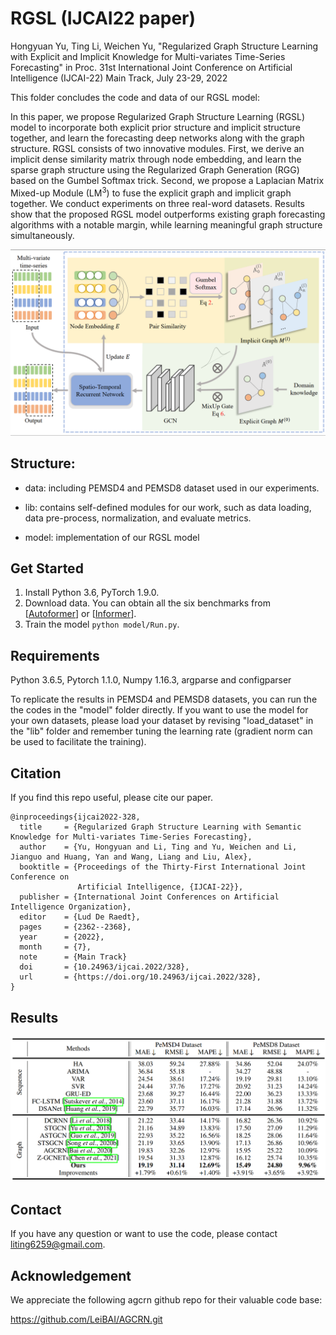 # RGSL (IJCAI22 paper)
Hongyuan Yu, Ting Li, Weichen Yu, "Regularized Graph Structure Learning with Explicit and Implicit Knowledge for Multi-variates Time-Series Forecasting" in Proc. 31st International Joint Conference on Artificial Intelligence (IJCAI-22) Main Track, July 23-29, 2022

This folder concludes the code and data of our RGSL model:

In this paper, we propose Regularized Graph Structure Learning (RGSL) model to incorporate both explicit prior structure and implicit structure together, and learn the forecasting deep networks along with the graph structure. RGSL consists of two innovative modules. First, we derive an implicit dense similarity matrix through node embedding, and learn the sparse graph structure using the Regularized Graph Generation (RGG) based on the Gumbel Softmax trick. Second, we propose a Laplacian Matrix Mixed-up Module (LM$^3$) to fuse the explicit graph and implicit graph together. We conduct experiments on three real-word datasets. Results show that the proposed RGSL model outperforms existing graph forecasting algorithms with a notable margin, while learning meaningful graph structure simultaneously.

<div align="center">
  <img src="demo/framework.png" width="800px" />
  <!-- <p>cell.</p> -->
</div>

## Structure:

* data: including PEMSD4 and PEMSD8 dataset used in our experiments.

* lib: contains self-defined modules for our work, such as data loading, data pre-process, normalization, and evaluate metrics.

* model: implementation of our RGSL model


## Get Started

1. Install Python 3.6, PyTorch 1.9.0.
2. Download data. You can obtain all the six benchmarks from [[Autoformer](https://github.com/thuml/Autoformer)] or [[Informer](https://github.com/zhouhaoyi/Informer2020)].
3. Train the model `python model/Run.py`.

## Requirements

Python 3.6.5, Pytorch 1.1.0, Numpy 1.16.3, argparse and configparser

To replicate the results in PEMSD4 and PEMSD8 datasets, you can run the the codes in the "model" folder directly. If you want to use the model for your own datasets, please load your dataset by revising "load_dataset" in the "lib" folder and remember tuning the learning rate (gradient norm can be used to facilitate the training).


## Citation

If you find this repo useful, please cite our paper. 

```
@inproceedings{ijcai2022-328,
  title     = {Regularized Graph Structure Learning with Semantic Knowledge for Multi-variates Time-Series Forecasting},
  author    = {Yu, Hongyuan and Li, Ting and Yu, Weichen and Li, Jianguo and Huang, Yan and Wang, Liang and Liu, Alex},
  booktitle = {Proceedings of the Thirty-First International Joint Conference on
               Artificial Intelligence, {IJCAI-22}},
  publisher = {International Joint Conferences on Artificial Intelligence Organization},
  editor    = {Lud De Raedt},
  pages     = {2362--2368},
  year      = {2022},
  month     = {7},
  note      = {Main Track}
  doi       = {10.24963/ijcai.2022/328},
  url       = {https://doi.org/10.24963/ijcai.2022/328},
}
```

## Results
<div align="center">
  <img src="demo/results.png" width="800px" />
  <!-- <p>cell.</p> -->
</div>


## Contact

If you have any question or want to use the code, please contact liting6259@gmail.com.

## Acknowledgement

We appreciate the following agcrn github repo for their valuable code base:

https://github.com/LeiBAI/AGCRN.git